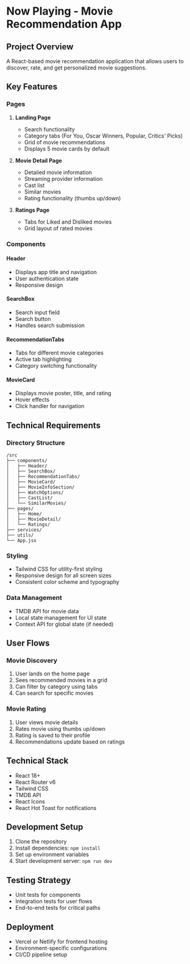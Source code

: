# Now Playing - Movie Recommendation App

## Project Overview
A React-based movie recommendation application that allows users to discover, rate, and get personalized movie suggestions.

## Key Features

### Pages
1. **Landing Page**
   - Search functionality
   - Category tabs (For You, Oscar Winners, Popular, Critics' Picks)
   - Grid of movie recommendations
   - Displays 5 movie cards by default

2. **Movie Detail Page**
   - Detailed movie information
   - Streaming provider information
   - Cast list
   - Similar movies
   - Rating functionality (thumbs up/down)

3. **Ratings Page**
   - Tabs for Liked and Disliked movies
   - Grid layout of rated movies

### Components

#### Header
- Displays app title and navigation
- User authentication state
- Responsive design

#### SearchBox
- Search input field
- Search button
- Handles search submission

#### RecommendationTabs
- Tabs for different movie categories
- Active tab highlighting
- Category switching functionality

#### MovieCard
- Displays movie poster, title, and rating
- Hover effects
- Click handler for navigation

## Technical Requirements

### Directory Structure
```
/src
├── components/
│   ├── Header/
│   ├── SearchBox/
│   ├── RecommendationTabs/
│   ├── MovieCard/
│   ├── MovieInfoSection/
│   ├── WatchOptions/
│   ├── CastList/
│   └── SimilarMovies/
├── pages/
│   ├── Home/
│   ├── MovieDetail/
│   └── Ratings/
├── services/
├── utils/
└── App.jsx
```

### Styling
- Tailwind CSS for utility-first styling
- Responsive design for all screen sizes
- Consistent color scheme and typography

### Data Management
- TMDB API for movie data
- Local state management for UI state
- Context API for global state (if needed)

## User Flows

### Movie Discovery
1. User lands on the home page
2. Sees recommended movies in a grid
3. Can filter by category using tabs
4. Can search for specific movies

### Movie Rating
1. User views movie details
2. Rates movie using thumbs up/down
3. Rating is saved to their profile
4. Recommendations update based on ratings

## Technical Stack
- React 18+
- React Router v6
- Tailwind CSS
- TMDB API
- React Icons
- React Hot Toast for notifications

## Development Setup
1. Clone the repository
2. Install dependencies: `npm install`
3. Set up environment variables
4. Start development server: `npm run dev`

## Testing Strategy
- Unit tests for components
- Integration tests for user flows
- End-to-end tests for critical paths

## Deployment
- Vercel or Netlify for frontend hosting
- Environment-specific configurations
- CI/CD pipeline setup
